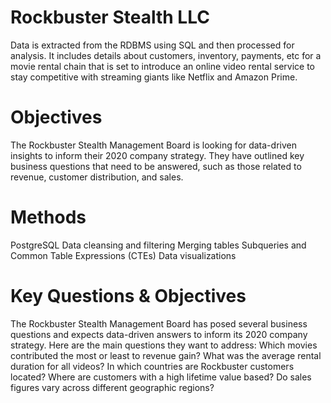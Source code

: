 # Rockbuster Stealth LLC
 Data is extracted from the RDBMS using SQL and then processed for analysis. It includes details about customers, inventory, payments, etc for a movie rental chain that is set to introduce an online video rental service to stay competitive with streaming giants like Netflix and Amazon Prime.
# Objectives
The Rockbuster Stealth Management Board is looking for data-driven insights to inform their 2020 company strategy. They have outlined key business questions that need to be answered, such as those related to revenue, customer distribution, and sales.
# Methods
PostgreSQL
Data cleansing and filtering
Merging tables
Subqueries and Common Table Expressions (CTEs)
Data visualizations
# Key Questions & Objectives
The Rockbuster Stealth Management Board has posed several business questions and expects data-driven answers to inform its 2020 company strategy. Here are the main questions they want to address:
Which movies contributed the most or least to revenue gain?
What was the average rental duration for all videos?
In which countries are Rockbuster customers located?
Where are customers with a high lifetime value based?
Do sales figures vary across different geographic regions?

